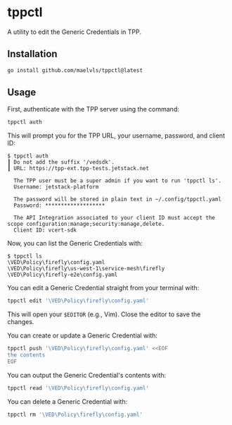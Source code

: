# tppctl

A utility to edit the Generic Credentials in TPP.

## Installation

```bash
go install github.com/maelvls/tppctl@latest
```

## Usage

First, authenticate with the TPP server using the command:

```bash
tppctl auth
```

This will prompt you for the TPP URL, your username, password, and client ID:

```console
$ tppctl auth
┃ Do not add the suffix '/vedsdk'.
┃ URL: https://tpp-ext.tpp-tests.jetstack.net

  The TPP user must be a super admin if you want to run 'tppctl ls'.
  Username: jetstack-platform

  The password will be stored in plain text in ~/.config/tppctl.yaml
  Password: *******************

  The API Integration associated to your client ID must accept the scope configuration:manage;security:manage,delete.
  Client ID: vcert-sdk
```

Now, you can list the Generic Credentials with:

```console
$ tppctl ls
\VED\Policy\firefly\config.yaml
\VED\Policy\firefly\us-west-1\service-mesh\firefly
\VED\Policy\firefly-e2e\config.yaml
```

You can edit a Generic Credential straight from your terminal with:

```bash
tppctl edit '\VED\Policy\firefly\config.yaml'
```

This will open your `$EDITOR` (e.g., Vim). Close the editor to save the changes.

You can create or update a Generic Credential with:

```bash
tppctl push '\VED\Policy\firefly\config.yaml' <<EOF
the contents
EOF
```

You can output the Generic Credential's contents with:

```bash
tppctl read '\VED\Policy\firefly\config.yaml'
```

You can delete a Generic Credential with:

```bash
tppctl rm '\VED\Policy\firefly\config.yaml'
```
